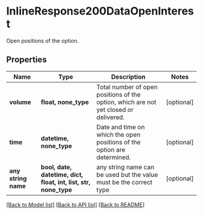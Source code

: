 # InlineResponse200DataOpenInterest

Open positions of the option.

## Properties
Name | Type | Description | Notes
------------ | ------------- | ------------- | -------------
**volume** | **float, none_type** | Total number of open positions of the option, which are not yet closed or delivered. | [optional] 
**time** | **datetime, none_type** | Date and time on which the open positions of the option are determined. | [optional] 
**any string name** | **bool, date, datetime, dict, float, int, list, str, none_type** | any string name can be used but the value must be the correct type | [optional]

[[Back to Model list]](../README.md#documentation-for-models) [[Back to API list]](../README.md#documentation-for-api-endpoints) [[Back to README]](../README.md)


